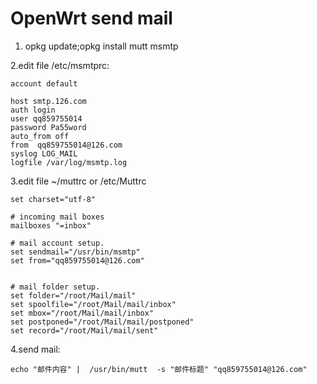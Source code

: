 # OpenWrt send mail
1. opkg update;opkg install mutt msmtp

2.edit file  /etc/msmtprc:
	
	account default
	 
	host smtp.126.com
	auth login
	user qq859755014
	password Pa55word
	auto_from off
	from  qq859755014@126.com
	syslog LOG_MAIL
	logfile /var/log/msmtp.log

3.edit file   ~/muttrc or /etc/Muttrc

	set charset="utf-8"
	
	# incoming mail boxes
	mailboxes "=inbox"
	
	# mail account setup.
	set sendmail="/usr/bin/msmtp"
	set from="qq859755014@126.com"
	
	
	# mail folder setup.
	set folder="/root/Mail/mail"
	set spoolfile="/root/Mail/mail/inbox"
	set mbox="/root/Mail/mail/inbox"
	set postponed="/root/Mail/mail/postponed"
	set record="/root/Mail/mail/sent"

4.send mail:
	
	echo "邮件内容" |  /usr/bin/mutt  -s "邮件标题" "qq859755014@126.com"

